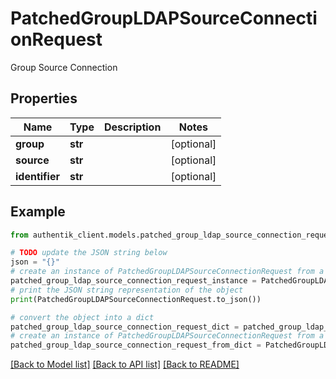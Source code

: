 # PatchedGroupLDAPSourceConnectionRequest

Group Source Connection

## Properties

Name | Type | Description | Notes
------------ | ------------- | ------------- | -------------
**group** | **str** |  | [optional] 
**source** | **str** |  | [optional] 
**identifier** | **str** |  | [optional] 

## Example

```python
from authentik_client.models.patched_group_ldap_source_connection_request import PatchedGroupLDAPSourceConnectionRequest

# TODO update the JSON string below
json = "{}"
# create an instance of PatchedGroupLDAPSourceConnectionRequest from a JSON string
patched_group_ldap_source_connection_request_instance = PatchedGroupLDAPSourceConnectionRequest.from_json(json)
# print the JSON string representation of the object
print(PatchedGroupLDAPSourceConnectionRequest.to_json())

# convert the object into a dict
patched_group_ldap_source_connection_request_dict = patched_group_ldap_source_connection_request_instance.to_dict()
# create an instance of PatchedGroupLDAPSourceConnectionRequest from a dict
patched_group_ldap_source_connection_request_from_dict = PatchedGroupLDAPSourceConnectionRequest.from_dict(patched_group_ldap_source_connection_request_dict)
```
[[Back to Model list]](../README.md#documentation-for-models) [[Back to API list]](../README.md#documentation-for-api-endpoints) [[Back to README]](../README.md)


